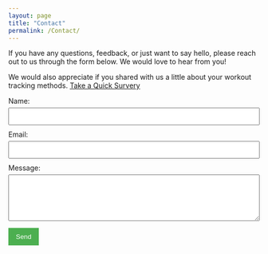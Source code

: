 ```yaml
---
layout: page
title: "Contact"
permalink: /Contact/
---
```


If you have any questions, feedback, or just want to say hello, please reach out to us through the form below. We would love to hear from you!

We would also appreciate if you shared with us a little about your workout tracking methods. [Take a Quick Survery](/Quick-Survey)

<form id="contact-form" action="https://formsubmit.co/ravi@trax.fitness" method="POST" style="width: 100%; max-width: 600px; margin: auto;">
  <div style="margin-bottom: 10px;">
    <label for="name" style="display: block; margin-bottom: 5px;">Name:</label>
    <input type="text" id="name" name="name" required style="width: 100%; padding: 8px;"/>
  </div>
  
  <div style="margin-bottom: 10px;">
    <label for="email" style="display: block; margin-bottom: 5px;">Email:</label>
    <input type="email" id="email" name="email" required style="width: 100%; padding: 8px;"/>
  </div>
  
  <div style="margin-bottom: 10px;">
    <label for="message" style="display: block; margin-bottom: 5px;">Message:</label>
    <textarea id="message" name="message" rows="5" required style="width: 100%; padding: 8px;"></textarea>
  </div>

  <!-- Hidden reCAPTCHA token field -->
  <input type="hidden" name="recaptcha_response" id="recaptchaResponse">

  <!-- Next to thank you page-->
  <input type="hidden" name="_next" value="https://trax.fitness/Thanks">

  <button type="submit" style="padding: 10px 15px; background-color: #4CAF50; color: white; border: none; cursor: pointer;">Send</button>
</form>

<!-- Google reCAPTCHA v3 Script -->
<script src="https://www.google.com/recaptcha/api.js?render=6LcV31EqAAAAAJNUKNpNG8rnufwfm5R5rhdGalxU"></script>

<script>
  grecaptcha.ready(function() {
    grecaptcha.execute('6LcV31EqAAAAAJNUKNpNG8rnufwfm5R5rhdGalxU', {action: 'submit'}).then(function(token) {
      // Add the token to the hidden input field
      document.getElementById('recaptchaResponse').value = token;
    });
  });
</script>
